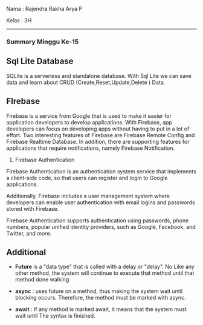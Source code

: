 Nama  : Rajendra Rakha Arya P

Kelas : 3H

---

### Summary Minggu Ke-15

## Sql Lite Database 

SQLite is a serverless and standalone database. With Sql Lite we can save data and learn about CRUD (Create,Reset,Update,Delete ) Data.

## FIrebase

Firebase is a service from Google that is used to make it easier for application developers to develop applications. With Firebase, app developers can focus on developing apps without having to put in a lot of effort. Two interesting features of Firebase are Firebase Remote Config and Firebase Realtime Database. In addition, there are supporting features for applications that require notifications, namely Firebase Notification.

1. Firebase Authentication

Firebase Authentication is an authentication system service that implements a client-side code, so that users can register and login to Google applications.

Additionally, Firebase includes a user management system where developers can enable user authentication with email logins and passwords stored with Firebase.

Firebase Authentication supports authentication using passwords, phone numbers, popular unified identity providers, such as Google, Facebook, and Twitter, and more.

## Additional 

- **Future** is a "data type" that is called with a delay or "delay". No
Like any other method, the system will continue to execute that method until that method
done walking

- **async** : uses future on a method, thus making the system wait until blocking occurs. Therefore, the method must be marked with async.

- **await** : If any method is marked await, it means that the system must wait until The syntax is finished.